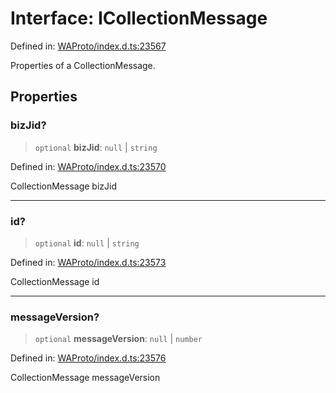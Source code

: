 # Interface: ICollectionMessage

Defined in: [WAProto/index.d.ts:23567](https://github.com/Fokusdotid/Baileys/blob/3533fb5d5a1e97f0cc8384505a121b389a346518/WAProto/index.d.ts#L23567)

Properties of a CollectionMessage.

## Properties

### bizJid?

> `optional` **bizJid**: `null` \| `string`

Defined in: [WAProto/index.d.ts:23570](https://github.com/Fokusdotid/Baileys/blob/3533fb5d5a1e97f0cc8384505a121b389a346518/WAProto/index.d.ts#L23570)

CollectionMessage bizJid

***

### id?

> `optional` **id**: `null` \| `string`

Defined in: [WAProto/index.d.ts:23573](https://github.com/Fokusdotid/Baileys/blob/3533fb5d5a1e97f0cc8384505a121b389a346518/WAProto/index.d.ts#L23573)

CollectionMessage id

***

### messageVersion?

> `optional` **messageVersion**: `null` \| `number`

Defined in: [WAProto/index.d.ts:23576](https://github.com/Fokusdotid/Baileys/blob/3533fb5d5a1e97f0cc8384505a121b389a346518/WAProto/index.d.ts#L23576)

CollectionMessage messageVersion

